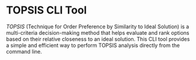 # TOPSIS CLI Tool
<i>TOPSIS</i> (Technique for Order Preference by Similarity to Ideal Solution) is a multi-criteria decision-making method that helps evaluate and rank options based on their relative closeness to an ideal solution. This CLI tool provides a simple and efficient way to perform TOPSIS analysis directly from the command line.
